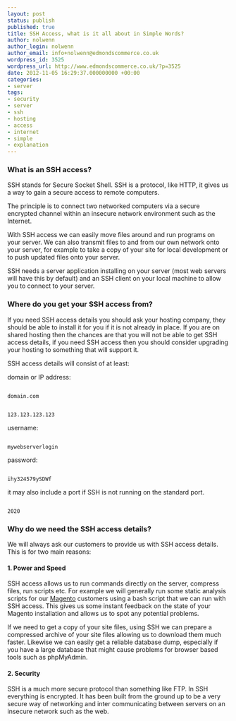```yaml
---
layout: post
status: publish
published: true
title: SSH Access, what is it all about in Simple Words?
author: nolwenn
author_login: nolwenn
author_email: info+nolwenn@edmondscommerce.co.uk
wordpress_id: 3525
wordpress_url: http://www.edmondscommerce.co.uk/?p=3525
date: 2012-11-05 16:29:37.000000000 +00:00
categories:
- server
tags:
- security
- server
- ssh
- hosting
- access
- internet
- simple
- explanation
---
```

<h3>What is an SSH access?</h3>
SSH stands for Secure Socket Shell. SSH is a protocol, like HTTP, it gives us a way to gain a secure access to remote computers.

The principle is to connect two networked computers via a secure encrypted channel within an insecure network environment such as the Internet.

With SSH access we can easily move files around and run programs on your server. We can also transmit files to and from our own network onto your server, for example to take a copy of your site for local development or to push updated files onto your server.

SSH needs a server application installing on your server (most web servers will have this by default) and an SSH client on your local machine to allow you to connect to your server.

<h3>Where do you get your SSH access from?</h3>
If you need SSH access details you should ask your hosting company, they should be able to install it for you if it is not already in place. If you are on shared hosting then the chances are that you will not be able to get SSH access details, if you need SSH access then you should consider upgrading your hosting to something that will support it.

SSH access details will consist of at least:

domain or IP address:
```

domain.com

```
```

123.123.123.123

```

username:
```

mywebserverlogin

```

password:
```

ihy324579ySDWf

```

it may also include a port if SSH is not running on the standard port. 
```

2020

```
<h3>Why do we need the SSH access details?</h3>
We will always ask our customers to provide us with SSH access details. This is for two main reasons:

<h4>1. Power and Speed</h4>
SSH access allows us to run commands directly on the server, compress files, run scripts etc. For example we will generally run some static analysis scripts for our <a href="/platforms/magento">Magento</a> customers using a bash script that we can run with SSH access. This gives us some instant feedback on the state of your Magento installation and allows us to spot any potential problems.

If we need to get a copy of your site files, using SSH we can prepare a compressed archive of your site files allowing us to download them much faster. Likewise we can easily get a reliable database dump, especially if you have a large database that might cause problems for browser based tools such as phpMyAdmin.

<h4>2. Security</h4>
SSH is a much more secure protocol than something like FTP. In SSH everything is encrypted. It has been built from the ground up to be a very secure way of networking and inter communicating between servers on an insecure network such as the web.

